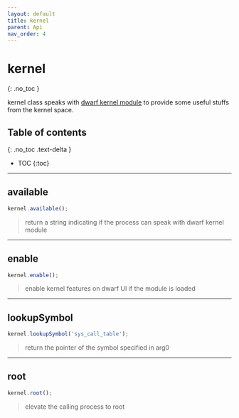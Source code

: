 ```yaml
---
layout: default
title: kernel
parent: Api
nav_order: 4
---
```


# kernel
{: .no_toc }


kernel class speaks with [dwarf kernel module](https://github.com/iGio90/Dwarf-LKM) to provide some useful stuffs from the kernel space.

## Table of contents
{: .no_toc .text-delta }

* TOC
{:toc}

---

## available
```javascript
kernel.available();
```

> return a string indicating if the process can speak with dwarf kernel module

---

## enable
```javascript
kernel.enable();
```

> enable kernel features on dwarf UI if the module is loaded 

---

## lookupSymbol
```javascript
kernel.lookupSymbol('sys_call_table');
```

> return the pointer of the symbol specified in arg0

---

## root
```javascript
kernel.root();
```

> elevate the calling process to root
